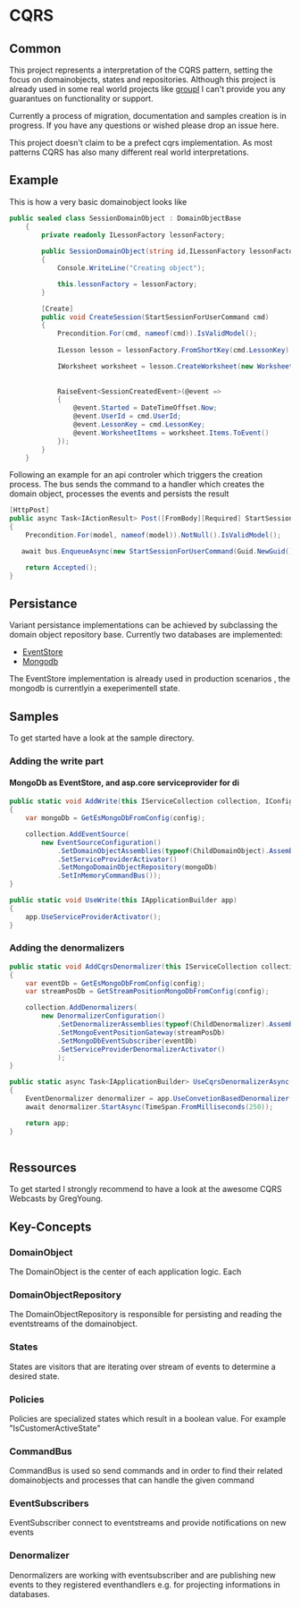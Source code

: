 # CQRS

## Common
This project represents a interpretation of the CQRS pattern, setting the focus on domainobjects, states and repositories.
Although this project is already used in some real world projects like [groupl](https://www.groupl.de) I can't provide you any guarantues on functionality or support.

Currently a process of migration, documentation and samples creation is in progress. If you have any questions or wished please drop an issue here.

This project doesn't claim to be a prefect cqrs implementation. As most patterns CQRS has also many different real world interpretations.


## Example

This is how a very basic domainobject looks like

```csharp
public sealed class SessionDomainObject : DomainObjectBase
    {
        private readonly ILessonFactory lessonFactory;
        
        public SessionDomainObject(string id,ILessonFactory lessonFactory) : base(id,null)
        {
            Console.WriteLine("Creating object");

            this.lessonFactory = lessonFactory;
        }

        [Create]
        public void CreateSession(StartSessionForUserCommand cmd)
        {
            Precondition.For(cmd, nameof(cmd)).IsValidModel();
            
            ILesson lesson = lessonFactory.FromShortKey(cmd.LessonKey);

            IWorksheet worksheet = lesson.CreateWorksheet(new WorksheetArgument());
            
            
            RaiseEvent<SessionCreatedEvent>(@event =>
            {
                @event.Started = DateTimeOffset.Now;
                @event.UserId = cmd.UserId;
                @event.LessonKey = cmd.LessonKey;
                @event.WorksheetItems = worksheet.Items.ToEvent()
            });
        }
    }
```

Following an example for an api controler which triggers the creation process. The bus sends the command to a handler which creates the domain object, processes the events and persists the result


```csharp
[HttpPost]
public async Task<IActionResult> Post([FromBody][Required] StartSessionModel model)
{
    Precondition.For(model, nameof(model)).NotNull().IsValidModel();

   await bus.EnqueueAsync(new StartSessionForUserCommand(Guid.NewGuid().ToString(), model.LessonKey, userId));

    return Accepted();
}
```` 


## Persistance
Variant persistance implementations can be achieved by subclassing the domain object repository base. 
Currently two databases are implemented:
- [EventStore](https://geteventstore.com/)
- [Mongodb](https://www.mongodb.com/)

The EventStore implementation is already used in production scenarios , the mongodb is currentlyin a exeperimentell state.

## Samples
To get started have a look at the sample directory.

### Adding the write part

#### MongoDb as EventStore, and asp.core serviceprovider for di
```csharp
public static void AddWrite(this IServiceCollection collection, IConfiguration config)
{
    var mongoDb = GetEsMongoDbFromConfig(config);

    collection.AddEventSource(
        new EventSourceConfiguration()
            .SetDomainObjectAssemblies(typeof(ChildDomainObject).Assembly)
            .SetServiceProviderActivator()
            .SetMongoDomainObjectRepository(mongoDb)
            .SetInMemoryCommandBus());
}

public static void UseWrite(this IApplicationBuilder app)
{
    app.UseServiceProviderActivator();
}
```



### Adding the denormalizers

```csharp
public static void AddCqrsDenormalizer(this IServiceCollection collection, IConfiguration config)
{
    var eventDb = GetEsMongoDbFromConfig(config);
    var streamPosDb = GetStreamPositionMongoDbFromConfig(config);

    collection.AddDenormalizers(
        new DenormalizerConfiguration()
            .SetDenormalizerAssemblies(typeof(ChildDenormalizer).Assembly)
            .SetMongoEventPositionGateway(streamPosDb)
            .SetMongoDbEventSubscriber(eventDb)
            .SetServiceProviderDenormalizerActivator()
            ); 
}

public static async Task<IApplicationBuilder> UseCqrsDenormalizerAsync(this IApplicationBuilder app, IServiceProvider provider)
{
    EventDenormalizer denormalizer = app.UseConvetionBasedDenormalizer();
    await denormalizer.StartAsync(TimeSpan.FromMilliseconds(250));

    return app;
}
     
```

## Ressources
To get started I strongly recommend to have a look at the awesome CQRS Webcasts by GregYoung.


## Key-Concepts
### DomainObject
The DomainObject is the center of each application logic. Each

### DomainObjectRepository
The DomainObjectRepository is responsible for persisting and reading the eventstreams of the domainobject.

### States
States are visitors that are iterating over stream of events to determine a desired state.

### Policies
Policies are specialized states which result in a boolean value. For example "IsCustomerActiveState"

### CommandBus
CommandBus is used so send commands and in order to find their related domainobjects and processes that can handle the given command

### EventSubscribers
EventSubscriber connect to eventstreams and provide notifications on new events

### Denormalizer
Denormalizers are working with eventsubscriber and are publishing new events to they registered eventhandlers e.g. for projecting informations in databases.

